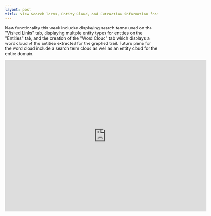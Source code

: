 ```yaml
---
layout: post
title: View Search Terms, Entity Cloud, and Extraction information from the plugin.
---
```


New functionality this week includes displaying search terms used on the "Visited Links" tab, displaying multiple entity types for entities on the "Entities" tab, and the creation of the "Word Cloud" tab which displays a word cloud of the entities extracted for the graphed trail. Future plans for the word cloud include a search term cloud as well as an entity cloud for the entire domain.

<iframe src="https://www.youtube.com/embed/8imJNmLtO0I"" width="665" height="500" allowfullscreen="" frameborder="0"></iframe>
